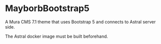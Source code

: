# MayborbBootstrap5

A Mura CMS 7.1 theme that uses Bootstrap 5 and connects to Astral server side.

The Astral docker image must be built beforehand.
